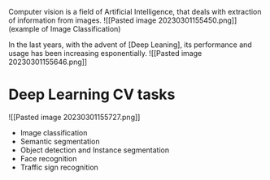 Computer vision is a field of Artificial Intelligence, that deals with extraction of information from images.
![[Pasted image 20230301155450.png]] (example of Image Classification)

In the last years, with the advent of [Deep Leaning], its performance and usage has been increasing esponentially.
![[Pasted image 20230301155646.png]]

# Deep Learning CV tasks
![[Pasted image 20230301155727.png]]
- Image classification
- Semantic segmentation
- Object detection and Instance segmentation
- Face recognition
- Traffic sign recognition